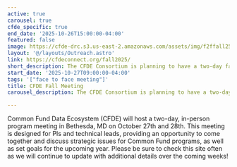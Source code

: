 ```yaml
---
active: true
carousel: true
cfde_specific: true
end_date: '2025-10-26T15:00:00-04:00'
featured: false
image: https://cfde-drc.s3.us-east-2.amazonaws.com/assets/img/f2ffall25.png
layout: '@/layouts/Outreach.astro'
link: https://cfdeconnect.org/fall2025/
short_description: The CFDE Consortium is planning to have a two-day face-to-face closed meeting to share progress and ideas in Bethesda, MD.
start_date: '2025-10-27T09:00:00-04:00'
tags: '["face to face meeting"]'
title: CFDE Fall Meeting
carousel_description: The CFDE Consortium is planning to have a two-day face-to-face closed meeting to share progress and ideas in Bethesda, MD.

---
```

Common Fund Data Ecosystem (CFDE) will host a two-day, in-person program meeting in Bethesda, MD on October 27th and 28th. This meeting is designed for PIs and technical leads, providing an opportunity to come together and discuss strategic issues for Common Fund programs, as well as set goals for the upcoming year. Please be sure to check this site often as we will continue to update with additional details over the coming weeks!